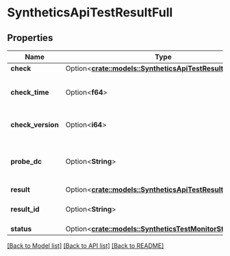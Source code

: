 # SyntheticsApiTestResultFull

## Properties

Name | Type | Description | Notes
------------ | ------------- | ------------- | -------------
**check** | Option<[**crate::models::SyntheticsApiTestResultFullCheck**](SyntheticsAPITestResultFull_check.md)> |  | [optional]
**check_time** | Option<**f64**> | When the API test was conducted. | [optional]
**check_version** | Option<**i64**> | Version of the API test used. | [optional]
**probe_dc** | Option<**String**> | Locations for which to query the API test results. | [optional]
**result** | Option<[**crate::models::SyntheticsApiTestResultData**](SyntheticsAPITestResultData.md)> |  | [optional]
**result_id** | Option<**String**> | ID of the API test result. | [optional]
**status** | Option<[**crate::models::SyntheticsTestMonitorStatus**](SyntheticsTestMonitorStatus.md)> |  | [optional]

[[Back to Model list]](../README.md#documentation-for-models) [[Back to API list]](../README.md#documentation-for-api-endpoints) [[Back to README]](../README.md)


